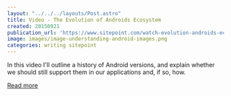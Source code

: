 ```yaml
---
layout: "../../../layouts/Post.astro"
title: Video - The Evolution of Androids Ecosystem
created: 20150921
publication_url: 'https://www.sitepoint.com/watch-evolution-androids-ecosystem/'
image: images/image-understanding-android-images.png
categories: writing sitepoint
---
```


In this video I'll outline a history of Android versions, and explain whether we should still support them in our applications and, if so, how.

[Read more](https://www.sitepoint.com/watch-evolution-androids-ecosystem/)
